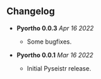 Changelog
---------

* **Pyortho 0.0.3** *Apr 16 2022*
    * Some bugfixes. 

* **Pyortho 0.0.1** *Mar 16 2022*
    * Initial Pyseistr release.

